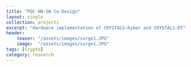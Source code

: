 ```yaml
---
title: "PQC HW-SW Co-Design"
layout: single
collection: projects
excerpt: "Hardware implementation of CRYSTALS-Kyber and CRYSTALS-DT"
header:
    teaser: "/assets/images/surge1.JPG"
    image:  "/assets/images/surge1.JPG"
tags: [Crypto]
category: research
---
```

